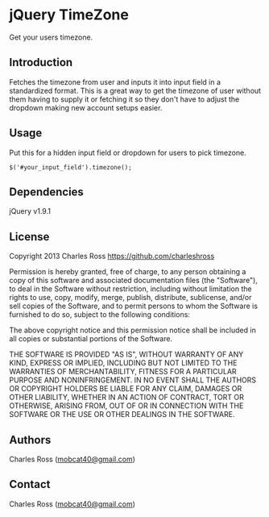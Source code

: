 jQuery TimeZone
===========================
Get your users timezone.

Introduction
-----------------------------

Fetches the timezone from user and inputs it into input field in a standardized format. This is a great way to get the timezone of user without them having to supply it or fetching it so they don't have to adjust the dropdown making new account setups easier.

Usage
-----------------------------
Put this for a hidden input field or dropdown for users to pick timezone.

	$('#your_input_field').timezone();

Dependencies
-----------------------------

jQuery v1.9.1

License
-----------------------------

Copyright 2013 Charles Ross
https://github.com/charleshross

Permission is hereby granted, free of charge, to any person obtaining a copy of this software and associated documentation files (the "Software"), to deal in the Software without restriction, including without limitation the rights to use, copy, modify, merge, publish, distribute, sublicense, and/or sell copies of the Software, and to permit persons to whom the Software is furnished to do so, subject to the following conditions:

The above copyright notice and this permission notice shall be included in all copies or substantial portions of the Software.

THE SOFTWARE IS PROVIDED "AS IS", WITHOUT WARRANTY OF ANY KIND, EXPRESS OR IMPLIED, INCLUDING BUT NOT LIMITED TO THE WARRANTIES OF MERCHANTABILITY, FITNESS FOR A PARTICULAR PURPOSE AND NONINFRINGEMENT. IN NO EVENT SHALL THE AUTHORS OR COPYRIGHT HOLDERS BE LIABLE FOR ANY CLAIM, DAMAGES OR OTHER LIABILITY, WHETHER IN AN ACTION OF CONTRACT, TORT OR OTHERWISE, ARISING FROM, OUT OF OR IN CONNECTION WITH THE SOFTWARE OR THE USE OR OTHER DEALINGS IN THE SOFTWARE.

Authors
-----------------------------

Charles Ross (mobcat40@gmail.com)

Contact
-----------------------------

Charles Ross (mobcat40@gmail.com)